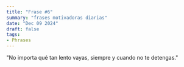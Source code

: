 ```yaml
---
title: "Frase #6"
summary: "frases motivadoras diarias"
date: "Dec 09 2024"
draft: false
tags:
- Phrases
---
```


"No importa qué tan lento vayas, siempre y cuando no te detengas."
